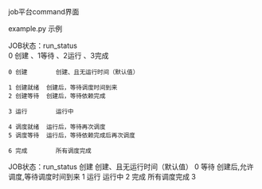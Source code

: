 job平台command界面


example.py   示例

JOB状态：run_status          
	0 创建  、1等待  、2运行  、3完成


	0 创建		创建、且无运行时间（默认值）

	1 创建就绪	创建后，等待调度时间到来
	2 创建等待	创建后，等待依赖完成

	3 运行		运行中

	4 调度就绪	运行后，等待再次调度
	5 调度等待	运行后，等待依赖完成后再次调度

	6 完成		所有调度完成

JOB状态：run_status
	创建		创建、且无运行时间（默认值）      0
	等待  	创建后,允许调度,等待调度时间到来  1
	运行		运行中                        2
	完成		所有调度完成                   3
